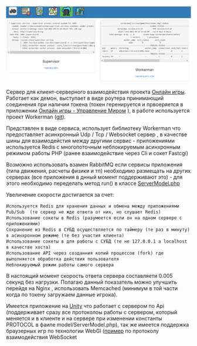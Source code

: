 ![Preview](theme/default/backend/img/preview.png)

Сервер для клиент-серверного взаимодействия проекта [Онлайн игры](https://github.com/webrobot1?tab=repositories&q=%D0%9E%D0%BD%D0%BB%D0%B0%D0%B9%D0%BD&type=&language=&sort=). Работает как демон, выступает в виде роутера принимающий соединения при наличии токена (токен геренируется и првоеряется в приложении [Онлайн игры - Управление Миром](https://github.com/webrobot1/app-game) ), в работе используется проект Workerman ([git](https://github.com/walkor/Workerman)).    
    
Представлен в виде сервиса, использует библиотеку Workerman что предоставляет асинхронный Udp / Tcp / Websocket сервер , в качестве шины для взаимодейстия между другими сервис - приложениями используется Redis с многопоточным неблокируемым асинхронным режимом работы PHP (ранее взаимодействие через Cli и сокет Fastcgi) 
    
Возможно использовать взамен RabbitMQ если сервисы приложения (типа движения, расчеты физики и тп) необходимо размещать на других серверах (все приложения в днный момент поддерживают это) - для этого необходимо переделать метод run() в классе [ServerModel.php](blob/master/model/ServerModel.php)   

Увеличение скорости достигается за счет:

	Используется Redis для хранения данных и обмена между приложениями Pub/Sub  (те сервер не жде ответа от них, но слушает Redis)
	Использование сокеты в Redis (разумеется если он на одном сервере с приложениями)
	Сохранение из Redis в СУБД осуществляется по таймеру (те раз в минуту) в асинхронном режиме (те без участия клиента)
	Использование сокеты в для работы с СУБД (те не 127.0.0.1 а localhost в качестве хоста)
	Использование API через созданния копий процессов (fork) где выполняется обработка действия пользователя
	Неблокируемый режим работы самого сервера
	
В настоящий момент скорость ответа сервера составляети 0.005 секунд без нагрузки. Полагаю данный показатель можно улучшить перейдя на Nginx 	, использовать Memcached (минимум в той части когда по токену загружаем данные игрока).

Имеется приложение на [Unity](https://github.com/webrobot1/unity) что работает с сервером по Api (поддерживает сразу все протоколоы работы с сервером, который меняется и в клиенте и на сервере при изменении константы PROTOCOL в фаиле model/ServerModel.php), так же имеется поддержка браузерных игр по технологии WebGl ([пример](http://95.216.204.181:8080/data/game/index.html) по протоколу взаимодействия WebSocket
	
